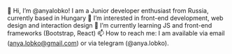 👋 Hi, I’m @anyalobko! I am a Junior developer enthusiast from Russia, currently based in Hungary
👀 I’m interested in front-end development, web design and interaction design
🌱 I’m currently learning JS and front-end frameworks (Bootstrap, React)
📫 How to reach me: I am available via email (anya.lobko@gmail.com) or via telegram (@anya.lobko). 

